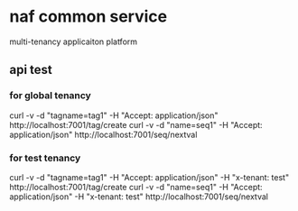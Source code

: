 # naf common service
multi-tenancy applicaiton platform

## api test

### for global tenancy
curl -v -d "tagname=tag1" -H "Accept: application/json" http://localhost:7001/tag/create
curl -v -d "name=seq1" -H "Accept: application/json" http://localhost:7001/seq/nextval
### for test tenancy
curl -v -d "tagname=tag1" -H "Accept: application/json" -H "x-tenant: test" http://localhost:7001/tag/create
curl -v -d "name=seq1" -H "Accept: application/json" -H "x-tenant: test" http://localhost:7001/seq/nextval